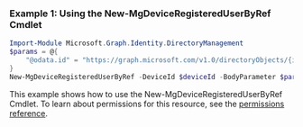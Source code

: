 ### Example 1: Using the New-MgDeviceRegisteredUserByRef Cmdlet
```powershell
Import-Module Microsoft.Graph.Identity.DirectoryManagement
$params = @{
	"@odata.id" = "https://graph.microsoft.com/v1.0/directoryObjects/{id}"
}
New-MgDeviceRegisteredUserByRef -DeviceId $deviceId -BodyParameter $params
```
This example shows how to use the New-MgDeviceRegisteredUserByRef Cmdlet.
To learn about permissions for this resource, see the [permissions reference](/graph/permissions-reference).
